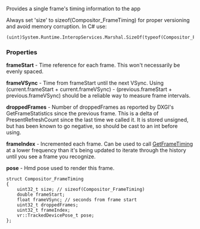 Provides a single frame's timing information to the app


Always set 'size' to sizeof(Compositor_FrameTiming) for proper versioning and avoid memory corruption.  In C# use:

	(uint)System.Runtime.InteropServices.Marshal.SizeOf(typeof(Compositor_FrameTiming));

### Properties ###

**frameStart** - Time reference for each frame.  This won't necessarily be evenly spaced.

**frameVSync** - Time from frameStart until the next VSync.  Using (current.frameStart + current.frameVSync) - (previous.frameStart + previous.frameVSync) should be a reliable way to measure frame intervals.

**droppedFrames** - Number of droppedFrames as reported by DXGI's GetFrameStatistics since the previous frame.  This is a delta of PresentRefreshCount since the last time we called it.  It is stored unsigned, but has been known to go negative, so should be cast to an int before using.

**frameIndex** - Incremented each frame.  Can be used to call [GetFrameTiming](https://github.com/ValveSoftware/openvr/wiki/IVRCompositor::GetFrameTiming) at a lower frequency than it's being updated to iterate through the history until you see a frame you recognize.

**pose** - Hmd pose used to render this frame.

    struct Compositor_FrameTiming
    {
        uint32_t size; // sizeof(Compositor_FrameTiming)
        double frameStart;
        float frameVSync; // seconds from frame start
        uint32_t droppedFrames;
        uint32_t frameIndex;
        vr::TrackedDevicePose_t pose;
    };

